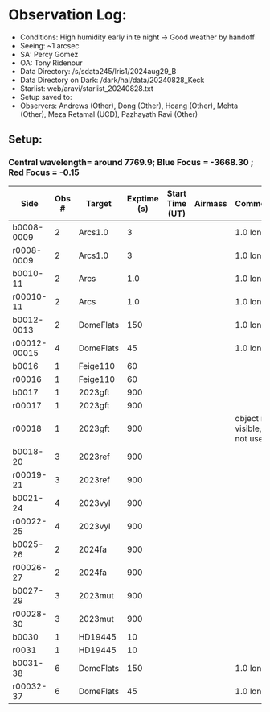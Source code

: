 # Observation Log:

* Conditions: High humidity early in te night -> Good weather by handoff
* Seeing: ~1 arcsec
* SA: Percy Gomez
* OA: Tony Ridenour
* Data Directory: /s/sdata245/lris1/2024aug29_B
* Data Directory on Dark: /dark/hal/data/20240828_Keck
* Starlist: web/aravi/starlist_20240828.txt
* Setup saved to: 
* Observers: Andrews (Other), Dong (Other), Hoang (Other), Mehta (Other), Meza Retamal (UCD), Pazhayath Ravi (Other)

## Setup: 
    
### Central wavelength= around 7769.9; Blue Focus = -3668.30 ; Red Focus = -0.15

| Side | Obs #     | Target    | Exptime (s) | Start Time (UT) | Airmass | Comments                                                   |
|------|-----------|-----------|-------------|-----------------|---------|------------------------------------------------------------|
|b0008-0009|2|Arcs1.0        |3| ||1.0 longslit|
|r0008-0009|2|Arcs1.0        |3| ||1.0 longslit|
|b0010-11|2|Arcs      |1.0| ||1.0 longslit|
|r00010-11|2|Arcs|1.0| ||1.0 longslit|
|b0012-0013|2|DomeFlats       |150 |||1.0 longslit|
|r00012-00015|4|DomeFlats        |45| ||1.0 longslit|
|b0016| 1 | Feige110|60||||
|r00016|1| Feige110|60||||
|b0017|1| 2023gft|900|||
|r00017|1| 2023gft|900|||
|r00018|1| 2023gft|900|||object not visible, do not use|
|b0018-20|3|2023ref|900||||
|r00019-21|3|2023ref|900||||
|b0021-24|4|2023vyl|900||||
|r00022-25|4|2023vyl|900||||
|b0025-26|2|2024fa|900||||
|r00026-27|2|2024fa|900||||
|b0027-29|3|2023mut|900||||
|r00028-30|3|2023mut|900||||
|b0030|1|HD19445|10||||
|r0031|1|HD19445|10||||
|b0031-38|6|DomeFlats       |150 |||1.0 longslit|
|r00032-37|6|DomeFlats        |45| ||1.0 longslit|




